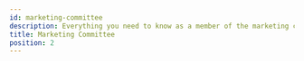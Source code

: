 ```yaml
---
id: marketing-committee
description: Everything you need to know as a member of the marketing committee
title: Marketing Committee
position: 2
---
```


